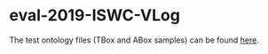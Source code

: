 # eval-2019-ISWC-VLog

The test ontology files (TBox and ABox samples) can be found [here](https://www.dropbox.com/sh/ewh9oxaib80g8uj/AADi-6UNtaaxtuMuH_17KZ5Ca?dl=0).
